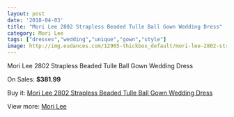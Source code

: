 ```yaml
---
layout: post
date: '2018-04-03'
title: "Mori Lee 2802 Strapless Beaded Tulle Ball Gown Wedding Dress"
category: Mori Lee
tags: ["dresses","wedding","unique","gown","style"]
image: http://img.eudances.com/12965-thickbox_default/mori-lee-2802-strapless-beaded-tulle-ball-gown-wedding-dress.jpg
---
```

Mori Lee 2802 Strapless Beaded Tulle Ball Gown Wedding Dress

On Sales: **$381.99**
<a href="https://www.eudances.com/en/mori-lee/3948-mori-lee-2802-strapless-beaded-tulle-ball-gown-wedding-dress.html"><amp-img layout="responsive" width="600" height="600" src="//img.eudances.com/12965-thickbox_default/mori-lee-2802-strapless-beaded-tulle-ball-gown-wedding-dress.jpg" alt="Mori Lee 2802 Strapless Beaded Tulle Ball Gown Wedding Dress 0" /></a>
<a href="https://www.eudances.com/en/mori-lee/3948-mori-lee-2802-strapless-beaded-tulle-ball-gown-wedding-dress.html"><amp-img layout="responsive" width="600" height="600" src="//img.eudances.com/12969-thickbox_default/mori-lee-2802-strapless-beaded-tulle-ball-gown-wedding-dress.jpg" alt="Mori Lee 2802 Strapless Beaded Tulle Ball Gown Wedding Dress 1" /></a>
<a href="https://www.eudances.com/en/mori-lee/3948-mori-lee-2802-strapless-beaded-tulle-ball-gown-wedding-dress.html"><amp-img layout="responsive" width="600" height="600" src="//img.eudances.com/12968-thickbox_default/mori-lee-2802-strapless-beaded-tulle-ball-gown-wedding-dress.jpg" alt="Mori Lee 2802 Strapless Beaded Tulle Ball Gown Wedding Dress 2" /></a>
<a href="https://www.eudances.com/en/mori-lee/3948-mori-lee-2802-strapless-beaded-tulle-ball-gown-wedding-dress.html"><amp-img layout="responsive" width="600" height="600" src="//img.eudances.com/12967-thickbox_default/mori-lee-2802-strapless-beaded-tulle-ball-gown-wedding-dress.jpg" alt="Mori Lee 2802 Strapless Beaded Tulle Ball Gown Wedding Dress 3" /></a>
<a href="https://www.eudances.com/en/mori-lee/3948-mori-lee-2802-strapless-beaded-tulle-ball-gown-wedding-dress.html"><amp-img layout="responsive" width="600" height="600" src="//img.eudances.com/12966-thickbox_default/mori-lee-2802-strapless-beaded-tulle-ball-gown-wedding-dress.jpg" alt="Mori Lee 2802 Strapless Beaded Tulle Ball Gown Wedding Dress 4" /></a>

Buy it: [Mori Lee 2802 Strapless Beaded Tulle Ball Gown Wedding Dress](https://www.eudances.com/en/mori-lee/3948-mori-lee-2802-strapless-beaded-tulle-ball-gown-wedding-dress.html "Mori Lee 2802 Strapless Beaded Tulle Ball Gown Wedding Dress")

View more: [Mori Lee](https://www.eudances.com/en/9-mori-lee "Mori Lee")